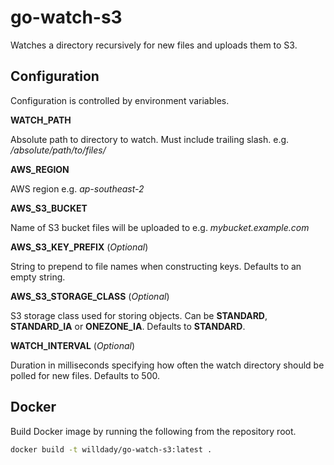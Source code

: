 # go-watch-s3

Watches a directory recursively for new files and uploads them to S3.

## Configuration

Configuration is controlled by environment variables.

**WATCH_PATH**

Absolute path to directory to watch. Must include trailing slash. e.g. _/absolute/path/to/files/_

**AWS_REGION**

AWS region e.g. _ap-southeast-2_

**AWS_S3_BUCKET**

Name of S3 bucket files will be uploaded to e.g. _mybucket.example.com_

**AWS_S3_KEY_PREFIX** (_Optional_)

String to prepend to file names when constructing keys. Defaults to an empty string.

**AWS_S3_STORAGE_CLASS** (_Optional_)

S3 storage class used for storing objects. Can be **STANDARD**, **STANDARD_IA** or **ONEZONE_IA**. Defaults to **STANDARD**.

**WATCH_INTERVAL** (_Optional_)

Duration in milliseconds specifying how often the watch directory should be polled for new files. Defaults to 500.

## Docker

Build Docker image by running the following from the repository root.

```bash
docker build -t willdady/go-watch-s3:latest .
```
